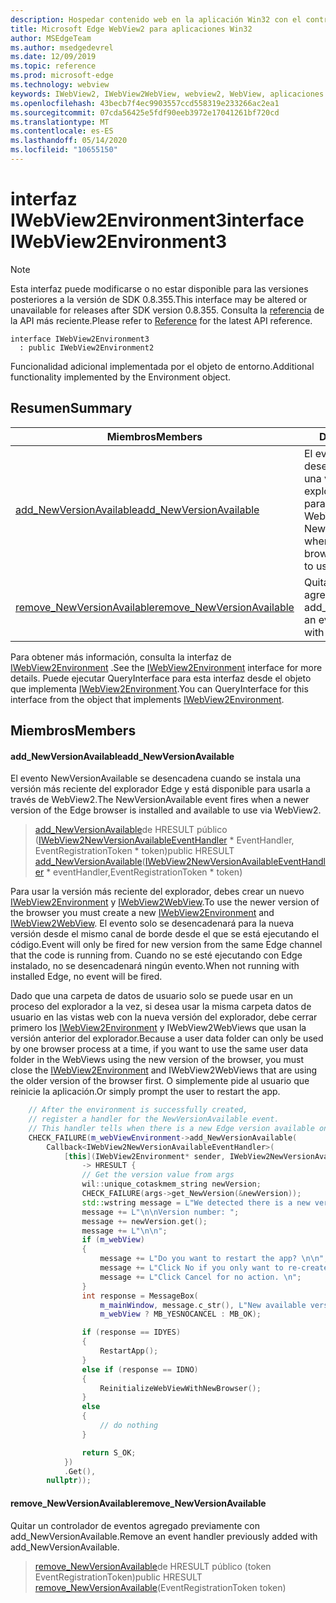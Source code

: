 ```yaml
---
description: Hospedar contenido web en la aplicación Win32 con el control Microsoft Edge WebView2
title: Microsoft Edge WebView2 para aplicaciones Win32
author: MSEdgeTeam
ms.author: msedgedevrel
ms.date: 12/09/2019
ms.topic: reference
ms.prod: microsoft-edge
ms.technology: webview
keywords: IWebView2, IWebView2WebView, webview2, WebView, aplicaciones Win32, Win32, Edge
ms.openlocfilehash: 43becb7f4ec9903557ccd558319e233266ac2ea1
ms.sourcegitcommit: 07cda56425e5fdf90eeb3972e17041261bf720cd
ms.translationtype: MT
ms.contentlocale: es-ES
ms.lasthandoff: 05/14/2020
ms.locfileid: "10655150"
---
```

# <span data-ttu-id="35321-104">interfaz IWebView2Environment3</span><span class="sxs-lookup"><span data-stu-id="35321-104">interface IWebView2Environment3</span></span> 

> [!NOTE]
> <span data-ttu-id="35321-105">Esta interfaz puede modificarse o no estar disponible para las versiones posteriores a la versión de SDK 0.8.355.</span><span class="sxs-lookup"><span data-stu-id="35321-105">This interface may be altered or unavailable for releases after SDK version 0.8.355.</span></span> <span data-ttu-id="35321-106">Consulta la [referencia](../../../webview2-api-reference.md) de la API más reciente.</span><span class="sxs-lookup"><span data-stu-id="35321-106">Please refer to [Reference](../../../webview2-api-reference.md) for the latest API reference.</span></span>

```
interface IWebView2Environment3
  : public IWebView2Environment2
```

<span data-ttu-id="35321-107">Funcionalidad adicional implementada por el objeto de entorno.</span><span class="sxs-lookup"><span data-stu-id="35321-107">Additional functionality implemented by the Environment object.</span></span>

## <span data-ttu-id="35321-108">Resumen</span><span class="sxs-lookup"><span data-stu-id="35321-108">Summary</span></span>

 <span data-ttu-id="35321-109">Miembros</span><span class="sxs-lookup"><span data-stu-id="35321-109">Members</span></span>                        | <span data-ttu-id="35321-110">Descripciones</span><span class="sxs-lookup"><span data-stu-id="35321-110">Descriptions</span></span>
--------------------------------|---------------------------------------------
[<span data-ttu-id="35321-111">add_NewVersionAvailable</span><span class="sxs-lookup"><span data-stu-id="35321-111">add_NewVersionAvailable</span></span>](#add_newversionavailable) | <span data-ttu-id="35321-112">El evento NewVersionAvailable se desencadena cuando se instala una versión más reciente del explorador Edge y está disponible para usarla a través de WebView2.</span><span class="sxs-lookup"><span data-stu-id="35321-112">The NewVersionAvailable event fires when a newer version of the Edge browser is installed and available to use via WebView2.</span></span>
[<span data-ttu-id="35321-113">remove_NewVersionAvailable</span><span class="sxs-lookup"><span data-stu-id="35321-113">remove_NewVersionAvailable</span></span>](#remove_newversionavailable) | <span data-ttu-id="35321-114">Quitar un controlador de eventos agregado previamente con add_NewVersionAvailable.</span><span class="sxs-lookup"><span data-stu-id="35321-114">Remove an event handler previously added with add_NewVersionAvailable.</span></span>

<span data-ttu-id="35321-115">Para obtener más información, consulta la interfaz de [IWebView2Environment](IWebView2Environment.md) .</span><span class="sxs-lookup"><span data-stu-id="35321-115">See the [IWebView2Environment](IWebView2Environment.md) interface for more details.</span></span> <span data-ttu-id="35321-116">Puede ejecutar QueryInterface para esta interfaz desde el objeto que implementa [IWebView2Environment](IWebView2Environment.md).</span><span class="sxs-lookup"><span data-stu-id="35321-116">You can QueryInterface for this interface from the object that implements [IWebView2Environment](IWebView2Environment.md).</span></span>

## <span data-ttu-id="35321-117">Miembros</span><span class="sxs-lookup"><span data-stu-id="35321-117">Members</span></span>

#### <span data-ttu-id="35321-118">add_NewVersionAvailable</span><span class="sxs-lookup"><span data-stu-id="35321-118">add_NewVersionAvailable</span></span> 

<span data-ttu-id="35321-119">El evento NewVersionAvailable se desencadena cuando se instala una versión más reciente del explorador Edge y está disponible para usarla a través de WebView2.</span><span class="sxs-lookup"><span data-stu-id="35321-119">The NewVersionAvailable event fires when a newer version of the Edge browser is installed and available to use via WebView2.</span></span>

> <span data-ttu-id="35321-120">[add_NewVersionAvailable](#add_newversionavailable)de HRESULT público ([IWebView2NewVersionAvailableEventHandler](IWebView2NewVersionAvailableEventHandler.md) \* EventHandler, EventRegistrationToken \* token)</span><span class="sxs-lookup"><span data-stu-id="35321-120">public HRESULT [add_NewVersionAvailable](#add_newversionavailable)([IWebView2NewVersionAvailableEventHandler](IWebView2NewVersionAvailableEventHandler.md) \* eventHandler,EventRegistrationToken \* token)</span></span>

<span data-ttu-id="35321-121">Para usar la versión más reciente del explorador, debes crear un nuevo [IWebView2Environment](IWebView2Environment.md) y [IWebView2WebView](IWebView2WebView.md).</span><span class="sxs-lookup"><span data-stu-id="35321-121">To use the newer version of the browser you must create a new [IWebView2Environment](IWebView2Environment.md) and [IWebView2WebView](IWebView2WebView.md).</span></span> <span data-ttu-id="35321-122">El evento solo se desencadenará para la nueva versión desde el mismo canal de borde desde el que se está ejecutando el código.</span><span class="sxs-lookup"><span data-stu-id="35321-122">Event will only be fired for new version from the same Edge channel that the code is running from.</span></span> <span data-ttu-id="35321-123">Cuando no se esté ejecutando con Edge instalado, no se desencadenará ningún evento.</span><span class="sxs-lookup"><span data-stu-id="35321-123">When not running with installed Edge, no event will be fired.</span></span>

<span data-ttu-id="35321-124">Dado que una carpeta de datos de usuario solo se puede usar en un proceso del explorador a la vez, si desea usar la misma carpeta datos de usuario en las vistas web con la nueva versión del explorador, debe cerrar primero los [IWebView2Environment](IWebView2Environment.md) y IWebView2WebViews que usan la versión anterior del explorador.</span><span class="sxs-lookup"><span data-stu-id="35321-124">Because a user data folder can only be used by one browser process at a time, if you want to use the same user data folder in the WebViews using the new version of the browser, you must close the [IWebView2Environment](IWebView2Environment.md) and IWebView2WebViews that are using the older version of the browser first.</span></span> <span data-ttu-id="35321-125">O simplemente pide al usuario que reinicie la aplicación.</span><span class="sxs-lookup"><span data-stu-id="35321-125">Or simply prompt the user to restart the app.</span></span>

```cpp
    // After the environment is successfully created,
    // register a handler for the NewVersionAvailable event.
    // This handler tells when there is a new Edge version available on the machine.
    CHECK_FAILURE(m_webViewEnvironment->add_NewVersionAvailable(
        Callback<IWebView2NewVersionAvailableEventHandler>(
            [this](IWebView2Environment* sender, IWebView2NewVersionAvailableEventArgs* args)
                -> HRESULT {
                // Get the version value from args
                wil::unique_cotaskmem_string newVersion;
                CHECK_FAILURE(args->get_NewVersion(&newVersion));
                std::wstring message = L"We detected there is a new version for the browser.";
                message += L"\n\nVersion number: ";
                message += newVersion.get();
                message += L"\n\n";
                if (m_webView)
                {
                    message += L"Do you want to restart the app? \n\n";
                    message += L"Click No if you only want to re-create the webviews. \n";
                    message += L"Click Cancel for no action. \n";
                }
                int response = MessageBox(
                    m_mainWindow, message.c_str(), L"New available version",
                    m_webView ? MB_YESNOCANCEL : MB_OK);

                if (response == IDYES)
                {
                    RestartApp();
                }
                else if (response == IDNO)
                {
                    ReinitializeWebViewWithNewBrowser();
                }
                else
                {
                    // do nothing
                }

                return S_OK;
            })
            .Get(),
        nullptr));
```

#### <span data-ttu-id="35321-126">remove_NewVersionAvailable</span><span class="sxs-lookup"><span data-stu-id="35321-126">remove_NewVersionAvailable</span></span> 

<span data-ttu-id="35321-127">Quitar un controlador de eventos agregado previamente con add_NewVersionAvailable.</span><span class="sxs-lookup"><span data-stu-id="35321-127">Remove an event handler previously added with add_NewVersionAvailable.</span></span>

> <span data-ttu-id="35321-128">[remove_NewVersionAvailable](#remove_newversionavailable)de HRESULT público (token EventRegistrationToken)</span><span class="sxs-lookup"><span data-stu-id="35321-128">public HRESULT [remove_NewVersionAvailable](#remove_newversionavailable)(EventRegistrationToken token)</span></span>

